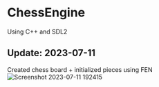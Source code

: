 ﻿# ChessEngine
Using C++ and SDL2

## Update: 2023-07-11
Created chess board + initialized pieces using FEN
![Screenshot 2023-07-11 192415](https://github.com/omarkham/ChessEngine/assets/95939886/6bc245a4-c834-4056-bc3a-fb6ee9636104)
